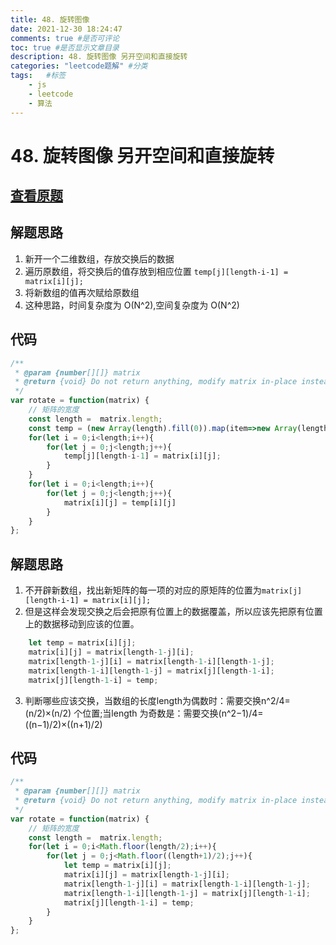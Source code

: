```yaml
---
title: 48. 旋转图像
date: 2021-12-30 18:24:47
comments: true #是否可评论
toc: true #是否显示文章目录
description: 48. 旋转图像 另开空间和直接旋转
categories: "leetcode题解" #分类
tags:   #标签
    - js
    - leetcode
    - 算法
---
```



# 48. 旋转图像 另开空间和直接旋转
## [查看原题](https://leetcode-cn.com/problems/rotate-image/)

## 解题思路
1. 新开一个二维数组，存放交换后的数据
2. 遍历原数组，将交换后的值存放到相应位置 ```temp[j][length-i-1] = matrix[i][j];```
3. 将新数组的值再次赋给原数组
4. 这种思路，时间复杂度为 O(N^2),空间复杂度为 O(N^2)

## 代码
```javascript
/**
 * @param {number[][]} matrix
 * @return {void} Do not return anything, modify matrix in-place instead.
 */
var rotate = function(matrix) {
	// 矩阵的宽度
	const length =  matrix.length;
	const temp = (new Array(length).fill(0)).map(item=>new Array(length));
	for(let i = 0;i<length;i++){
		for(let j = 0;j<length;j++){
			temp[j][length-i-1] = matrix[i][j];
		}
	}
	for(let i = 0;i<length;i++){
		for(let j = 0;j<length;j++){
			matrix[i][j] = temp[i][j]
		}
	}
};

```

## 解题思路
1. 不开辟新数组，找出新矩阵的每一项的对应的原矩阵的位置为```matrix[j][length-i-1] = matrix[i][j];```
2. 但是这样会发现交换之后会把原有位置上的数据覆盖，所以应该先把原有位置上的数据移动到应该的位置。
```javascript
	let temp = matrix[i][j];
	matrix[i][j] = matrix[length-1-j][i];
	matrix[length-1-j][i] = matrix[length-1-i][length-1-j];
	matrix[length-1-i][length-1-j] = matrix[j][length-1-i];
	matrix[j][length-1-i] = temp;
```
3. 判断哪些应该交换，当数组的长度length为偶数时：需要交换n^2/4=(n/2)×(n/2) 个位置;当length 为奇数是：需要交换(n^2−1)/4=((n−1)/2)×((n+1)/2)

## 代码

```javascript
/**
 * @param {number[][]} matrix
 * @return {void} Do not return anything, modify matrix in-place instead.
 */
var rotate = function(matrix) {
	// 矩阵的宽度
	const length =  matrix.length;
	for(let i = 0;i<Math.floor(length/2);i++){
		for(let j = 0;j<Math.floor((length+1)/2);j++){
			let temp = matrix[i][j];
			matrix[i][j] = matrix[length-1-j][i];
			matrix[length-1-j][i] = matrix[length-1-i][length-1-j];
			matrix[length-1-i][length-1-j] = matrix[j][length-1-i];
			matrix[j][length-1-i] = temp;
		}
	}
};
```